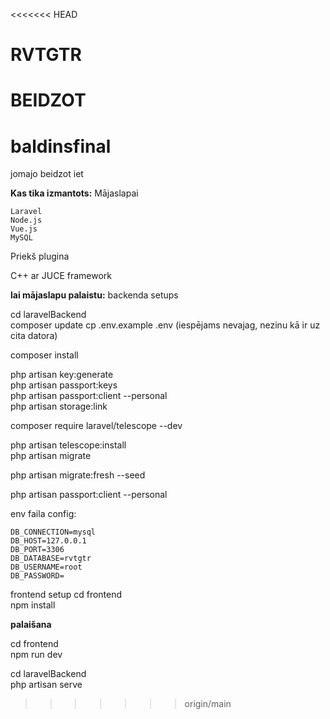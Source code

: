 <<<<<<< HEAD
# RVTGTR

BEIDZOT
=======
# baldinsfinal
jomajo beidzot iet

**Kas tika izmantots:**
Mājaslapai

    Laravel
    Node.js
    Vue.js
    MySQL

Priekš plugina 

 C++ ar JUCE framework


**lai mājaslapu palaistu:**
backenda setups
 
cd laravelBackend    
composer update
cp .env.example .env (iespējams nevajag, nezinu kā ir uz cita datora)

composer install

php artisan key:generate   
php artisan passport:keys    
php artisan passport:client --personal    
php artisan storage:link    

composer require laravel/telescope --dev     

php artisan telescope:install     
php artisan migrate

php artisan migrate:fresh --seed

php artisan passport:client --personal

env faila config:
```
DB_CONNECTION=mysql
DB_HOST=127.0.0.1
DB_PORT=3306
DB_DATABASE=rvtgtr
DB_USERNAME=root
DB_PASSWORD=
```
frontend setup
cd frontend        
npm install

**palaišana**

cd frontend    
npm run dev

cd laravelBackend    
php artisan serve

>>>>>>> origin/main
